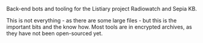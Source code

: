 Back-end bots and tooling for the Listiary project Radiowatch and Sepia KB.

This is not everything - as there are some large files - but this is the important bits and the know how.
Most tools are in encrypted archives, as they have not been open-sourced yet.
